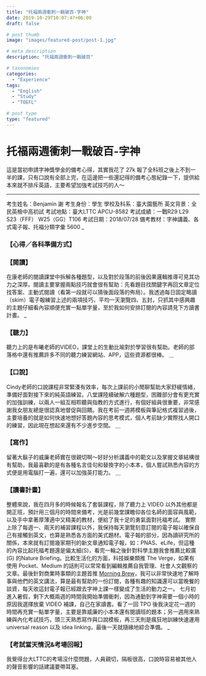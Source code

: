 ```yaml
---
title: "托福兩週衝刺一戰破百-字神"
date: 2019-10-29T10:07:47+06:00
draft: false

# post thumb
image: "images/featured-post/post-1.jpg"

# meta description
description: "托福兩週衝刺一戰破百"

# taxonomies
categories:
  - "Experience"
tags:
  - "English"
  - "Study"
  - "TOEFL"

# post type
type: "featured"
---
```


# 托福兩週衝刺一戰破百-字神

這是當初申請字神獎學金的備考心得，其實我花了 27k 報了全科班之後上不到一半的課，只有口說有全部上完，在這邊把一些還記得的備考心態紀錄一下，提供給本來就不排斥英語，主要希望加強考試技巧的人～

---

考生姓名：Benjamin 謝 考生身份：學生 學校及科系：臺大園藝所 英文背景：全民英檢中高初試 考試地點：臺大LTTC APCU-8582 考試成績：一戰R29 L29 S23（FFF） W25（GG）T106 考試日期：2018/07/28 備考教材：字神講義、各式電子報、托福分類字彙 5600 _

### 【心得／各科準備方式】

### 【閱讀】

在康老師的閱讀課堂中拆解各種題型，以及對於段落的前後因果邏輯推導可見其功力之深厚。閱讀主要掌握兩點技巧就會很有幫助：先看題目找關鍵字再回文章定位找答案、主動式閱讀（看第一段就可以猜後面段落的佈局）。我透過每日固定略讀（skim）電子報練習上述的兩項技巧，平均一天瀏覽四、五封，只抓其中感興趣的主題仔細看內容順便充實一點單字量，至於我如何安排訂閱的內容請見下方讀書計畫。 _

### 【聽力】

聽力上的是布曦老師的VIDEO，課堂上的生動比喻對於學習很有幫助。老師的部落格中還有推薦許多不同的聽力練習網站、APP，這些資源都很棒。 ＿

### 【口說】

Cindy老師的口說課程非常緊湊有效率，每次上課前的小閒聊幫助大家舒緩情緒，準備好面對接下來的純英語練習。八堂課陸續破解六種題型，困難部分會有更充實的加強訓練，以兩人一組互相聆聽與指教的方式進行，有個好組員很重要，非常感謝我女朋友總是很認真地督促與回饋。我在考前一週將模板與筆記格式複習過後，主要培養的就是如何快速地想好答題內容的思考模式，個人考前缺少實際找人開口的練習，因此現在想起來還有不少進步空間。 ＿

### 【寫作】

留著大鬍子的威廉老師實在很親切啊～好好分析講義中的範文以及掌握文章結構很有幫助，我最喜歡的是有各種名言佳句和替換字的小本本，個人嘗試熟悉內容的方式便是用電腦打一遍，還可以加強英打能力。 ＿

### 【讀書計畫】

整體來說，我在四月多的時候報名了套裝課程，除了聽力上 VIDEO 以外其他都是開正班，預計用三個月的時間來備考，光是前幾堂課瞻仰各位名師的面容與風範，以及手中拿著厚薄適中又精美的教材，便給了我十足的勇氣面對托福考試。 實際上除了每週一、兩天的補習課程以外，我保持每天瀏覽刻意訂閱的電子報以確保自己有接觸到英文，也算是熟悉各方面的美式題材。電子報的部分，因為讀研究所的關係，本來就有訂閱幾家期刊的新文章通知電子報，如：PNAS、eLife，但這種的內容比起托福考題還是偏太細(S)，看完一輪之後針對科學主題我會推薦比較廣 (G) 的Nature Briefing。比較生活化的方面，科技娛樂類推 The Verge，如果有使用 Pocket、Medium 的話則可以常常看到編輯推薦自我管理、社會人文觀察的文章。最後針對商業時事類的主題首推 [Morning Brew](http://morningbrew.com/?kid=a08550)，我可以非常快速地了解時事與他們的英文講法，算是最有幫助的一份訂閱，各種有趣的知識還可以當晚餐的談資，每天收這封電子報已經跟去字神上課一樣變成了生活的動力之一。 七月初進入暑假，剩下大概兩週的時間我開始準備衝刺，因為通勤到字神需要一個小時的原因我選擇放棄 VIDEO 補課，自己在家讀書。看了一回 TPO 後我決定花一週的時間再充實一點單字量，主要是靠威廉的小本本還有閱讀班的題本；另一週用來熟練與內化考試技巧，頭三天熟悉寫作與口說模板，再三天則是瘋狂地訓練快速運用 universal reason 以及 idea linking，最後一天就隨緣地綜合準備。 _

### 【考試當天情況&考場回報】

我覺得台大LTTC的考場沒什麼問題，人員親切，隔板很高，口說時容易被其他人的聲音影響的話建議要帶耳塞。

